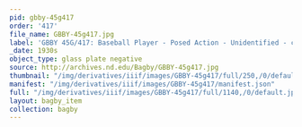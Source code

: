 ```yaml
---
pid: gbby-45g417
order: '417'
file_name: GBBY-45g417.jpg
label: 'GBBY 45G/417: Baseball Player - Posed Action - Unidentified - c1930s'
_date: 1930s
object_type: glass plate negative
source: http://archives.nd.edu/Bagby/GBBY-45g417.jpg
thumbnail: "/img/derivatives/iiif/images/GBBY-45g417/full/250,/0/default.jpg"
manifest: "/img/derivatives/iiif/images/GBBY-45g417/manifest.json"
full: "/img/derivatives/iiif/images/GBBY-45g417/full/1140,/0/default.jpg"
layout: bagby_item
collection: bagby
---
```


